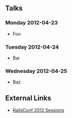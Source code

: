 ## Talks

### Monday 2012-04-23

* Foo

### Tuesday 2012-04-24

* Bar

### Wednesday 2012-04-25

* Baz

## External Links

* [RailsConf 2012 Sessions](http://railsconf2012.com/sessions)
